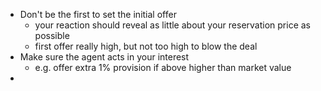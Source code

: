 - Don't be the first to set the initial offer
	- your reaction should reveal as little about your reservation price as possible
	- first offer really high, but not too high to blow the deal
- Make sure the agent acts in your interest
	- e.g. offer extra 1% provision if above higher than market value
- 